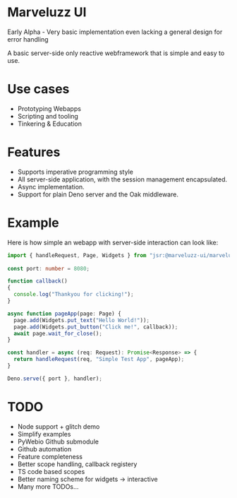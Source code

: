 # Marveluzz UI

Early Alpha - Very basic implementation even lacking a general design for error handling

A basic server-side only reactive webframework that is simple and easy to use. 

# Use cases

* Prototyping Webapps
* Scripting and tooling
* Tinkering & Education

# Features

* Supports imperative programming style
* All server-side application, with the session management encapsulated.
* Async implementation.
* Support for plain Deno server and the Oak middleware.

# Example
Here is how simple an webapp with server-side interaction can look like:
```ts
import { handleRequest, Page, Widgets } from "jsr:@marveluzz-ui/marveluzz-ui";
  
const port: number = 8080;

function callback()
{
  console.log("Thankyou for clicking!");
}

async function pageApp(page: Page) {
  page.add(Widgets.put_text("Hello World!"));
  page.add(Widgets.put_button("Click me!", callback));
  await page.wait_for_close();
}

const handler = async (req: Request): Promise<Response> => {
  return handleRequest(req, "Simple Test App", pageApp);
}

Deno.serve({ port }, handler);
```

# TODO

* Node support + glitch demo
* Simplify examples
* PyWebio Github submodule
* Github automation
* Feature completeness
* Better scope handling, callback registery
* TS code based scopes
* Better naming scheme for widgets -> interactive
* Many more TODOs...
